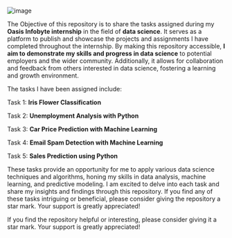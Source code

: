 ![image](https://github.com/sahilkarande/OIBSIP/assets/89865668/7318bd58-0ea9-45e6-9415-d8b70b6f69df)



The Objective of this repository is to share the tasks assigned during my **Oasis Infobyte internship** in the field of **data science**. It serves as a platform to publish and showcase the projects and assignments I have completed throughout the internship. By making this repository accessible, **I aim to demonstrate my skills and progress in data science** to potential employers and the wider community. Additionally, it allows for collaboration and feedback from others interested in data science, fostering a learning and growth environment.

The tasks I have been assigned include:

Task 1: **Iris Flower Classification**

Task 2: **Unemployment Analysis with Python**

Task 3: **Car Price Prediction with Machine Learning**

Task 4: **Email Spam Detection with Machine Learning**

Task 5: **Sales Prediction using Python**

These tasks provide an opportunity for me to apply various data science techniques and algorithms, honing my skills in data analysis, machine learning, and predictive modeling. I am excited to delve into each task and share my insights and findings through this repository. If you find any of these tasks intriguing or beneficial, please consider giving the repository a star mark. Your support is greatly appreciated!

If you find the repository helpful or interesting, please consider giving it a star mark. Your support is greatly appreciated!
